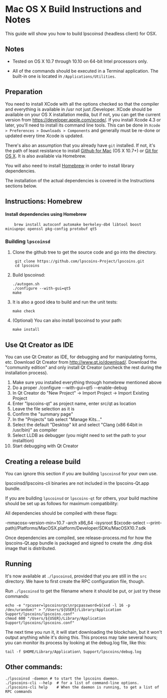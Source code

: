 Mac OS X Build Instructions and Notes
====================================
This guide will show you how to build lpscoinsd (headless client) for OSX.

Notes
-----

* Tested on OS X 10.7 through 10.10 on 64-bit Intel processors only.

* All of the commands should be executed in a Terminal application. The
built-in one is located in `/Applications/Utilities`.

Preparation
-----------

You need to install XCode with all the options checked so that the compiler
and everything is available in /usr not just /Developer. XCode should be
available on your OS X installation media, but if not, you can get the
current version from https://developer.apple.com/xcode/. If you install
Xcode 4.3 or later, you'll need to install its command line tools. This can
be done in `Xcode > Preferences > Downloads > Components` and generally must
be re-done or updated every time Xcode is updated.

There's also an assumption that you already have `git` installed. If
not, it's the path of least resistance to install [Github for Mac](https://mac.github.com/)
(OS X 10.7+) or
[Git for OS X](https://code.google.com/p/git-osx-installer/). It is also
available via Homebrew.

You will also need to install [Homebrew](http://brew.sh) in order to install library
dependencies.

The installation of the actual dependencies is covered in the Instructions
sections below.

Instructions: Homebrew
----------------------

#### Install dependencies using Homebrew

        brew install autoconf automake berkeley-db4 libtool boost miniupnpc openssl pkg-config protobuf qt5

### Building `lpscoinsd`

1. Clone the github tree to get the source code and go into the directory.

        git clone https://github.com/lpscoins-Project/lpscoins.git
        cd lpscoins

2.  Build lpscoinsd:

        ./autogen.sh
        ./configure --with-gui=qt5
        make

3.  It is also a good idea to build and run the unit tests:

        make check

4.  (Optional) You can also install lpscoinsd to your path:

        make install

Use Qt Creator as IDE
------------------------
You can use Qt Creator as IDE, for debugging and for manipulating forms, etc.
Download Qt Creator from http://www.qt.io/download/. Download the "community edition" and only install Qt Creator (uncheck the rest during the installation process).

1. Make sure you installed everything through homebrew mentioned above
2. Do a proper ./configure --with-gui=qt5 --enable-debug
3. In Qt Creator do "New Project" -> Import Project -> Import Existing Project
4. Enter "lpscoins-qt" as project name, enter src/qt as location
5. Leave the file selection as it is
6. Confirm the "summary page"
7. In the "Projects" tab select "Manage Kits..."
8. Select the default "Desktop" kit and select "Clang (x86 64bit in /usr/bin)" as compiler
9. Select LLDB as debugger (you might need to set the path to your installtion)
10. Start debugging with Qt Creator

Creating a release build
------------------------
You can ignore this section if you are building `lpscoinsd` for your own use.

lpscoinsd/lpscoins-cli binaries are not included in the lpscoins-Qt.app bundle.

If you are building `lpscoinsd` or `lpscoins-qt` for others, your build machine should be set up
as follows for maximum compatibility:

All dependencies should be compiled with these flags:

 -mmacosx-version-min=10.7
 -arch x86_64
 -isysroot $(xcode-select --print-path)/Platforms/MacOSX.platform/Developer/SDKs/MacOSX10.7.sdk

Once dependencies are compiled, see release-process.md for how the lpscoins-Qt.app
bundle is packaged and signed to create the .dmg disk image that is distributed.

Running
-------

It's now available at `./lpscoinsd`, provided that you are still in the `src`
directory. We have to first create the RPC configuration file, though.

Run `./lpscoinsd` to get the filename where it should be put, or just try these
commands:

    echo -e "rpcuser=lpscoinsrpc\nrpcpassword=$(xxd -l 16 -p /dev/urandom)" > "/Users/${USER}/Library/Application Support/lpscoins/lpscoins.conf"
    chmod 600 "/Users/${USER}/Library/Application Support/lpscoins/lpscoins.conf"

The next time you run it, it will start downloading the blockchain, but it won't
output anything while it's doing this. This process may take several hours;
you can monitor its process by looking at the debug.log file, like this:

    tail -f $HOME/Library/Application\ Support/lpscoins/debug.log

Other commands:
-------

    ./lpscoinsd -daemon # to start the lpscoins daemon.
    ./lpscoins-cli --help  # for a list of command-line options.
    ./lpscoins-cli help    # When the daemon is running, to get a list of RPC commands
